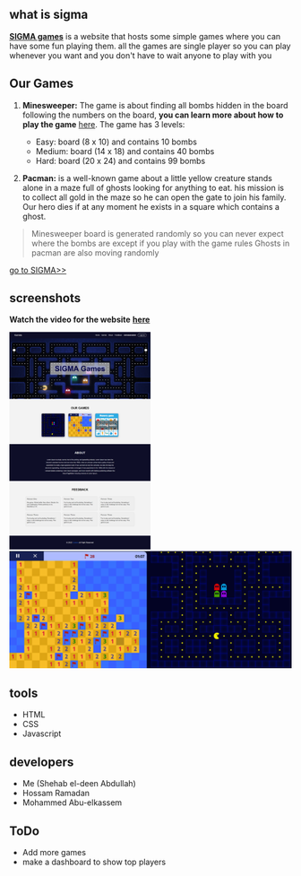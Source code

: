 ## what is sigma
[**SIGMA games**](https://festive-perlman-02c89b.netlify.app/index.html) is a website that hosts some simple games
where you can have some fun playing them.
all the games are single player so you can play whenever you want and you don't have to wait anyone to play with you

## Our Games

 1. **Minesweeper:** 
The game is about finding all bombs hidden in the board following the numbers on the board, **you can learn more about how to play the game** [here](https://www.instructables.com/How-to-beat-Minesweeper/). The game has 3 levels:
	- Easy: board (8 x 10) and contains 10 bombs
	- Medium: board (14 x 18) and contains 40 bombs
	- Hard: board (20 x 24) and contains 99 bombs
		 
 2. **Pacman:** is a well-known game about a little yellow creature stands alone in a maze full of ghosts looking for anything to eat. his mission is to collect all gold in the maze so he can open the gate to join his family.  Our hero dies if at any moment he exists in a square which contains a ghost.

> Minesweeper board is generated randomly so you can never expect where the bombs are except if you play with the game rules
> Ghosts in pacman are also moving randomly 

[go to SIGMA>>](https://festive-perlman-02c89b.netlify.app/index.html)

## screenshots
**Watch the video for the website** [**here**](https://drive.google.com/file/d/1riX8Z257ruejn8X_18_DezJxH_88USnP/view?usp=sharing)

<img src='images/home-screenshot.png' width='50%'/>
<img src='images/games.png'/>

## tools
 - HTML
 - CSS 
 - Javascript

## developers

 - Me (Shehab el-deen Abdullah)
 - Hossam Ramadan 
 - Mohammed Abu-elkassem
 
## ToDo
 - Add more games
 - make a dashboard to show top players

 

